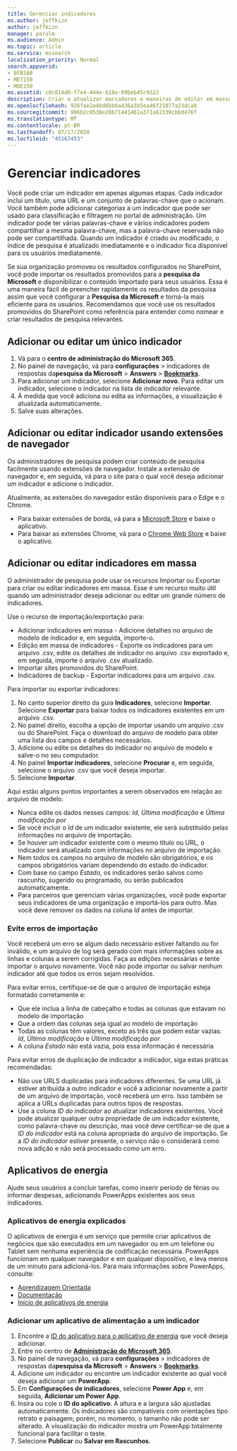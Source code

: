 ```yaml
---
title: Gerenciar indicadores
ms.author: jeffkizn
author: jeffkizn
manager: parulm
ms.audience: Admin
ms.topic: article
ms.service: mssearch
localization_priority: Normal
search.appverid:
- BFB160
- MET150
- MOE150
ms.assetid: c0c814d0-f7e4-444e-b18e-09beb45c9322
description: Criar e atualizar marcadores e maneiras de editar em massa resultados de indicadores para o Microsoft Search
ms.openlocfilehash: 926fae2a4bd6bb6a436a3b5ea46f21077a23dcab
ms.sourcegitcommit: 996b2c0538e28b71441461a371a62339cb6d476f
ms.translationtype: MT
ms.contentlocale: pt-BR
ms.lasthandoff: 07/17/2020
ms.locfileid: "45167453"
---
```

# <a name="manage-bookmarks"></a>Gerenciar indicadores

Você pode criar um indicador em apenas algumas etapas. Cada indicador inclui um título, uma URL e um conjunto de palavras-chave que o acionam. Você também pode adicionar categorias a um indicador que pode ser usado para classificação e filtragem no portal de administração. Um indicador pode ter várias palavras-chave e vários indicadores podem compartilhar a mesma palavra-chave, mas a palavra-chave reservada não pode ser compartilhada. Quando um indicador é criado ou modificado, o índice de pesquisa é atualizado imediatamente e o indicador fica disponível para os usuários imediatamente.

Se sua organização promoveu os resultados configurados no SharePoint, você pode importar os resultados promovidos para a **pesquisa da Microsoft** e disponibilizar o conteúdo importado para seus usuários. Essa é uma maneira fácil de preencher rapidamente os resultados da pesquisa assim que você configurar a **Pesquisa da Microsoft** e torná-la mais eficiente para os usuários. Recomendamos que você use os resultados promovidos do SharePoint como referência para entender como nomear e criar resultados de pesquisa relevantes.

## <a name="add-or-edit-a-single-bookmark"></a>Adicionar ou editar um único indicador

1. Vá para o **centro de administração do Microsoft 365**.
1. No painel de navegação, vá para **configurações**  >  indicadores de respostas da**pesquisa da Microsoft**  >  **Answers**  >  [**Bookmarks**](https://admin.microsoft.com/Adminportal/Home#/MicrosoftSearch/bookmarks).
1. Para adicionar um indicador, selecione **Adicionar novo**.
Para editar um indicador, selecione o indicador na lista de indicador relevante.
1. À medida que você adiciona ou edita as informações, a visualização é atualizada automaticamente.
1. Salve suas alterações.

## <a name="add-or-edit-bookmark-using-browser-extensions"></a>Adicionar ou editar indicador usando extensões de navegador

Os administradores de pesquisa podem criar conteúdo de pesquisa facilmente usando extensões de navegador. Instale a extensão de navegador e, em seguida, vá para o site para o qual você deseja adicionar um indicador e adicione o indicador.

Atualmente, as extensões do navegador estão disponíveis para o Edge e o Chrome.

- Para baixar extensões de borda, vá para a [Microsoft Store](https://www.microsoft.com/p/microsoft-search-content-creator/9nrqdbcbwq55?activetab=pivot:overviewtab) e baixe o aplicativo.
- Para baixar as extensões Chrome, vá para o [Chrome Web Store](https://chrome.google.com/webstore/detail/microsoft-search-content/nocnablpaoeecfmfnjoheefkogmleipm) e baixe o aplicativo.

## <a name="bulk-add-or-edit-bookmarks"></a>Adicionar ou editar indicadores em massa

O administrador de pesquisa pode usar os recursos Importar ou Exportar para criar ou editar indicadores em massa. Esse é um recurso muito útil quando um administrador deseja adicionar ou editar um grande número de indicadores.

Use o recurso de importação/exportação para:

- Adicionar indicadores em massa - Adicione detalhes no arquivo de modelo de indicador e, em seguida, importe-o.
- Edição em massa de indicadores - Exporte os indicadores para um arquivo .csv, edite os detalhes de indicador no arquivo .csv exportado e, em seguida, importe o arquivo .csv atualizado.
- Importar sites promovidos do SharePoint.
- Indicadores de backup - Exportar indicadores para um arquivo .csv.

Para importar ou exportar indicadores:

1. No canto superior direito da guia **Indicadores**, selecione **Importar**.
Selecione **Exportar** para baixar todos os indicadores existentes em um arquivo .csv.
1. No painel direito, escolha a opção de importar usando um arquivo .csv ou do SharePoint.
Faça o download do arquivo de modelo para obter uma lista dos campos e detalhes necessários.
1. Adicione ou edite os detalhes do indicador no arquivo de modelo e salve-o no seu computador.
1. No painel **Importar indicadores**, selecione **Procurar** e, em seguida, selecione o arquivo .csv que você deseja importar.
1. Selecione **Importar**.

Aqui estão alguns pontos importantes a serem observados em relação ao arquivo de modelo:

- Nunca edite os dados nesses campos: *Id*, *Última modificação* e *Última modificação por*
- Se você incluir o *Id* de um indicador existente, ele será substituído pelas informações no arquivo de importação.
- Se houver um indicador existente com o mesmo título ou URL, o indicador será atualizado com informações no arquivo de importação.
- Nem todos os campos no arquivo de modelo são obrigatórios, e os campos obrigatórios variam dependendo do estado do indicador.
- Com base no campo *Estado*, os indicadores serão salvos como rascunho, sugerido ou programado, ou serão publicados automaticamente.
- Para parceiros que gerenciam várias organizações, você pode exportar seus indicadores de uma organização e importá-los para outro. Mas você deve remover os dados na coluna *Id* antes de importar.

### <a name="prevent-import-errors"></a>Evite erros de importação

Você receberá um erro se algum dado necessário estiver faltando ou for inválido, e um arquivo de log será gerado com mais informações sobre as linhas e colunas a serem corrigidas. Faça as edições necessárias e tente importar o arquivo novamente. Você não pode importar ou salvar nenhum indicador até que todos os erros sejam resolvidos.

Para evitar erros, certifique-se de que o arquivo de importação esteja formatado corretamente e:

- Que ele inclua a linha de cabeçalho e todas as colunas que estavam no modelo de importação
- Que a ordem das colunas seja igual ao modelo de importação
- Todas as colunas têm valores, exceto as três que podem estar vazias: *Id*, *Última modificação* e *Última modificação por*
- A coluna *Estado* não está vazia, pois essa informação é necessária

Para evitar erros de duplicação de indicador a indicador, siga estas práticas recomendadas:

- Não use URLS duplicadas para indicadores diferentes. Se uma URL já estiver atribuída a outro indicador e você a adicionar novamente a partir de um arquivo de importação, você receberá um erro. Isso também se aplica a URLs duplicadas para outros tipos de respostas.
- Use a coluna *ID do indicador* ao atualizar indicadores existentes. Você pode atualizar qualquer outra propriedade de um indicador existente, como palavra-chave ou descrição, mas você deve certificar-se de que a *ID do indicador* está na coluna apropriada do arquivo de importação. Se a *ID do indicador* estiver presente, o serviço não o considerará como nova adição e não será processado como um erro.

## <a name="power-apps"></a>Aplicativos de energia

Ajude seus usuários a concluir tarefas, como inserir período de férias ou informar despesas, adicionando PowerApps existentes aos seus indicadores.

### <a name="power-apps-explained"></a>Aplicativos de energia explicados

O aplicativos de energia é um serviço que permite criar aplicativos de negócios que são executados em um navegador ou em um telefone ou Tablet sem nenhuma experiência de codificação necessária. PowerApps funcionam em qualquer navegador e em qualquer dispositivo, e leva menos de um minuto para adicioná-los. Para mais informações sobre PowerApps, consulte:

- [Aprendizagem Orientada](https://docs.microsoft.com/learn/browse/?products=powerapps)
- [Documentação](https://docs.microsoft.com/powerapps/maker/canvas-apps/get-sessionid)
- [Início de aplicativos de energia](https://make.preview.powerapps.com/environments/839eace6-59ab-4243-97ec-a5b8fcc104e4/home)

### <a name="add-a-power-app-to-a-bookmark"></a>Adicionar um aplicativo de alimentação a um indicador

1. Encontre a [ID do aplicativo para o aplicativo de energia](https://docs.microsoft.com/powerapps/maker/canvas-apps/get-sessionid#get-an-app-id) que você deseja adicionar.
1. Entre no centro de [**Administração do Microsoft 365**](https://admin.microsoft.com).
1. No painel de navegação, vá para **configurações**  >  indicadores de respostas da**pesquisa da Microsoft**  >  **Answers**  >  [**Bookmarks**](https://admin.microsoft.com/Adminportal/Home#/MicrosoftSearch/bookmarks).
1. Adicione um indicador ou encontre um indicador existente ao qual você deseja adicionar um **PowerApp**.
1. Em **Configurações de indicadores**, selecione **Power App** e, em seguida, **Adicionar um Power App**.
1. Insira ou cole o **ID do aplicativo**.
    A altura e a largura são ajustadas automaticamente. Os indicadores são compatíveis com orientações tipo retrato e paisagem; porém, no momento, o tamanho não pode ser alterado. A visualização do indicador mostra um PowerApp totalmente funcional para facilitar o teste.
1. Selecione **Publicar** ou **Salvar em Rascunhos**.
